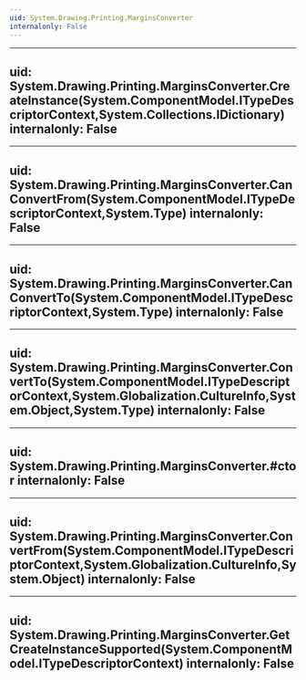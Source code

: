 ```yaml
---
uid: System.Drawing.Printing.MarginsConverter
internalonly: False
---
```


---
uid: System.Drawing.Printing.MarginsConverter.CreateInstance(System.ComponentModel.ITypeDescriptorContext,System.Collections.IDictionary)
internalonly: False
---

---
uid: System.Drawing.Printing.MarginsConverter.CanConvertFrom(System.ComponentModel.ITypeDescriptorContext,System.Type)
internalonly: False
---

---
uid: System.Drawing.Printing.MarginsConverter.CanConvertTo(System.ComponentModel.ITypeDescriptorContext,System.Type)
internalonly: False
---

---
uid: System.Drawing.Printing.MarginsConverter.ConvertTo(System.ComponentModel.ITypeDescriptorContext,System.Globalization.CultureInfo,System.Object,System.Type)
internalonly: False
---

---
uid: System.Drawing.Printing.MarginsConverter.#ctor
internalonly: False
---

---
uid: System.Drawing.Printing.MarginsConverter.ConvertFrom(System.ComponentModel.ITypeDescriptorContext,System.Globalization.CultureInfo,System.Object)
internalonly: False
---

---
uid: System.Drawing.Printing.MarginsConverter.GetCreateInstanceSupported(System.ComponentModel.ITypeDescriptorContext)
internalonly: False
---

